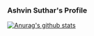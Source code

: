 ### Ashvin Suthar's Profile

[![Anurag's github stats](https://github-readme-stats.anuraghazra1.vercel.app/api?username=ashvin777&show_icons=true)](https://github.com/anuraghazra/github-readme-stats)
